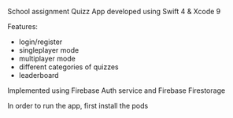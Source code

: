 School assignment
Quizz App developed using Swift 4 & Xcode 9

Features:
- login/register
- singleplayer mode
- multiplayer mode 
- different categories of quizzes
- leaderboard 

Implemented using Firebase Auth service and Firebase Firestorage

In order to run the app, first install the pods
